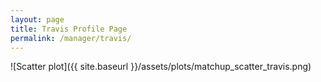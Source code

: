```yaml
---
layout: page
title: Travis Profile Page
permalink: /manager/travis/
---
```


![Scatter plot]({{ site.baseurl }}/assets/plots/matchup_scatter_travis.png)
